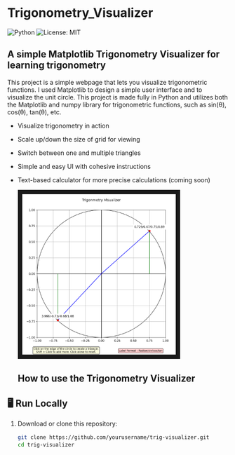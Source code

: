 # Trigonometry_Visualizer

![Python](https://img.shields.io/badge/Python-3.11-blue)
![License: MIT](https://img.shields.io/badge/License-MIT-yellow.svg)

## A simple Matplotlib Trigonometry Visualizer for learning trigonometry

This project is a simple webpage that lets you visualize trigonometric functions. I used Matplotlib to design a simple user interface and to visualize the unit circle. This project is made fully in Python and utilizes both the Matplotlib and numpy library for trigonometric functions, such as sin(θ), cos(θ), tan(θ), etc.

 * Visualize trigonometry in action
 * Scale up/down the size of grid for viewing
 * Switch between one and multiple triangles
 * Simple and easy UI with cohesive instructions
 * Text-based calculator for more precise calculations (coming soon)

   <img src="Screenshot 2025-07-31 185455.png" alt="Demo Image" width="350" border="10" />

   ## How to use the Trigonometry Visualizer

## 🖥️ Run Locally

1. Download or clone this repository:
   ```bash
   git clone https://github.com/yourusername/trig-visualizer.git
   cd trig-visualizer
